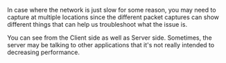 
In case where the network is just slow for some reason, you may need to capture at multiple locations since the different packet captures can show different things that can help us troubleshoot what the issue is.

You can see from the Client side as well as Server side.
Sometimes, the server may be talking to other applications that it's not really intended to decreasing performance.